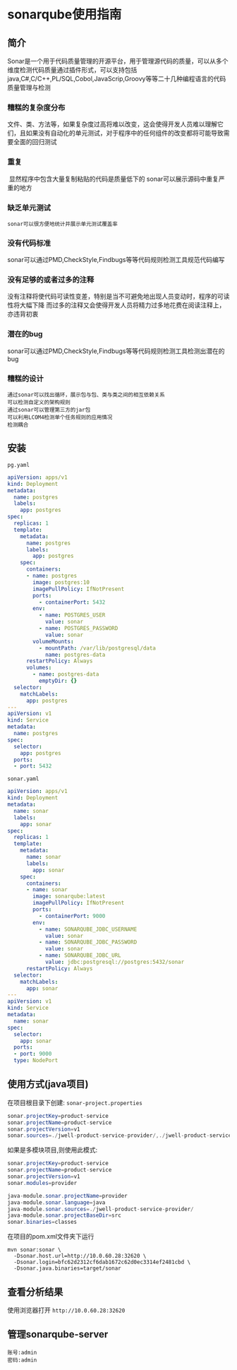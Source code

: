 # sonarqube使用指南

## 简介

​	Sonar是一个用于代码质量管理的开源平台，用于管理源代码的质量，可以从多个维度检测代码质量通过插件形式，可以支持包括java,C#,C/C++,PL/SQL,Cobol,JavaScrip,Groovy等等二十几种编程语言的代码质量管理与检测

### 糟糕的复杂度分布
​	文件、类、方法等，如果复杂度过高将难以改变，这会使得开发人员难以理解它们，且如果没有自动化的单元测试，对于程序中的任何组件的改变都将可能导致需要全面的回归测试
### 重复
​	显然程序中包含大量复制粘贴的代码是质量低下的 sonar可以展示源码中重复严重的地方
### 缺乏单元测试
 	sonar可以很方便地统计并展示单元测试覆盖率
### 没有代码标准
​	sonar可以通过PMD,CheckStyle,Findbugs等等代码规则检测工具规范代码编写
### 没有足够的或者过多的注释
​	没有注释将使代码可读性变差，特别是当不可避免地出现人员变动时，程序的可读性将大幅下降  而过多的注释又会使得开发人员将精力过多地花费在阅读注释上，亦违背初衷
### 潜在的bug
​	sonar可以通过PMD,CheckStyle,Findbugs等等代码规则检测工具检测出潜在的bug
### 糟糕的设计
  	通过sonar可以找出循环，展示包与包、类与类之间的相互依赖关系
  	可以检测自定义的架构规则
  	通过sonar可以管理第三方的jar包
  	可以利用LCOM4检测单个任务规则的应用情况
  	检测耦合

## 安装

`pg.yaml`

```yaml
apiVersion: apps/v1
kind: Deployment
metadata:
  name: postgres
  labels:
    app: postgres
spec:
  replicas: 1
  template:
    metadata:
      name: postgres
      labels:
        app: postgres
    spec:
      containers:
      - name: postgres
        image: postgres:10
        imagePullPolicy: IfNotPresent
        ports:
          - containerPort: 5432
        env:
          - name: POSTGRES_USER
            value: sonar
          - name: POSTGRES_PASSWORD
            value: sonar
        volumeMounts:
          - mountPath: /var/lib/postgresql/data
            name: postgres-data
      restartPolicy: Always
      volumes:
        - name: postgres-data
          emptyDir: {}
  selector:
    matchLabels:
      app: postgres
---
apiVersion: v1
kind: Service
metadata:
  name: postgres
spec:
  selector:
    app: postgres
  ports:
  - port: 5432
```

`sonar.yaml`

```yaml
apiVersion: apps/v1
kind: Deployment
metadata:
  name: sonar
  labels:
    app: sonar
spec:
  replicas: 1
  template:
    metadata:
      name: sonar
      labels:
        app: sonar
    spec:
      containers:
      - name: sonar
        image: sonarqube:latest
        imagePullPolicy: IfNotPresent
        ports:
          - containerPort: 9000
        env:
          - name: SONARQUBE_JDBC_USERNAME
            value: sonar
          - name: SONARQUBE_JDBC_PASSWORD
            value: sonar
          - name: SONARQUBE_JDBC_URL
            value: jdbc:postgresql://postgres:5432/sonar
      restartPolicy: Always
  selector:
    matchLabels:
      app: sonar
---
apiVersion: v1
kind: Service
metadata:
  name: sonar
spec:
  selector:
    app: sonar
  ports:
  - port: 9000
  type: NodePort
```

## 使用方式(java项目)

在项目根目录下创建: `sonar-project.properties`

```java
sonar.projectKey=product-service
sonar.projectName=product-service
sonar.projectVersion=v1
sonar.sources=./jwell-product-service-provider/,./jwell-product-service-api/
```

如果是多模块项目,则使用此模式:

```java
sonar.projectKey=product-service
sonar.projectName=product-service
sonar.projectVersion=v1
sonar.modules=provider

java-module.sonar.projectName=provider
java-module.sonar.language=java
java-module.sonar.sources=./jwell-product-service-provider/
java-module.sonar.projectBaseDir=src
sonar.binaries=classes
```



在项目的pom.xml文件夹下运行

```shell
mvn sonar:sonar \
  -Dsonar.host.url=http://10.0.60.28:32620 \
  -Dsonar.login=bfc62d2312cf6dab1672c62d0ec3314ef2481cbd \
  -Dsonar.java.binaries=target/sonar
```

## 查看分析结果

使用浏览器打开 `http://10.0.60.28:32620`



## 管理sonarqube-server

```shell
账号:admin
密码:admin
```



